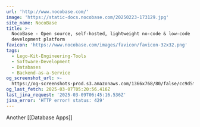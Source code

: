 ```yaml
---
url: 'http://www.nocobase.com/'
image: 'https://static-docs.nocobase.com/20250223-173129.jpg'
site_name: NocoBase
title: >-
  NocoBase - Open source, self-hosted, lightweight no-code & low-code
  development platform
favicon: 'https://www.nocobase.com/images/favicon/favicon-32x32.png'
tags:
  - Lego-Kit-Engineering-Tools
  - Software-Development
  - Databases
  - Backend-as-a-Service
og_screenshot_url: >-
  https://og-screenshots-prod.s3.amazonaws.com/1366x768/80/false/cc9d5f0f9d5fb7aa0a9561afa1045d7fee9897faf13a562b8afa80d90fee1b37.jpeg
og_last_fetch: 2025-03-07T05:20:56.416Z
last_jina_request: '2025-03-09T06:45:16.536Z'
jina_error: 'HTTP error! status: 429'
---
```

Another [[Database Apps]]

